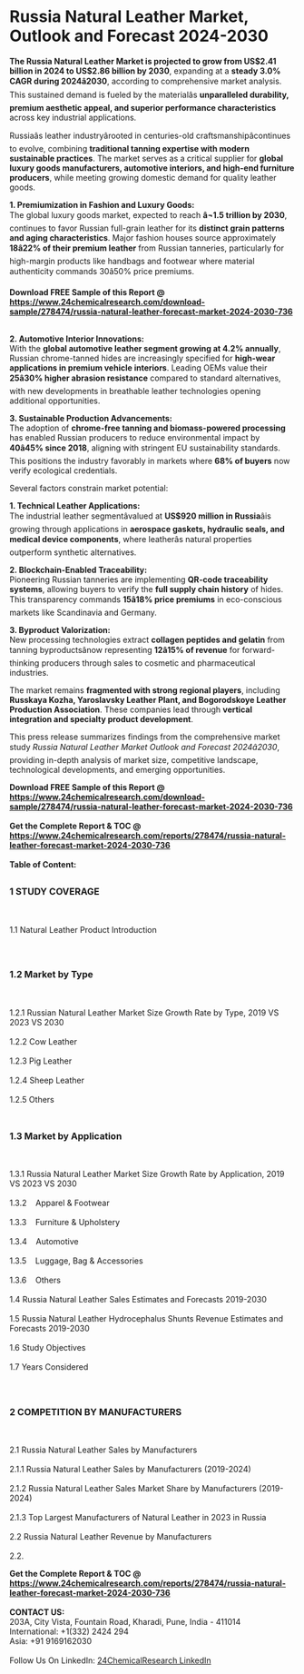 <h1>Russia Natural Leather Market, Outlook and Forecast 2024-2030</h1><p><strong>The Russia Natural Leather Market is projected to grow from US$2.41 billion in 2024 to US$2.86 billion by 2030</strong>, expanding at a <strong>steady 3.0% CAGR during 2024â2030</strong>, according to comprehensive market analysis. This sustained demand is fueled by the materialâs <strong>unparalleled durability, premium aesthetic appeal, and superior performance characteristics</strong> across key industrial applications.</p><p>Russiaâs leather industryârooted in centuries-old craftsmanshipâcontinues to evolve, combining <strong>traditional tanning expertise with modern sustainable practices</strong>. The market serves as a critical supplier for <strong>global luxury goods manufacturers, automotive interiors, and high-end furniture producers</strong>, while meeting growing domestic demand for quality leather goods.</p><p><strong>1. Premiumization in Fashion and Luxury Goods:</strong><br>
The global luxury goods market, expected to reach <strong>â¬1.5 trillion by 2030</strong>, continues to favor Russian full-grain leather for its <strong>distinct grain patterns and aging characteristics</strong>. Major fashion houses source approximately <strong>18â22% of their premium leather</strong> from Russian tanneries, particularly for high-margin products like handbags and footwear where material authenticity commands 30â50% price premiums.</p><div><b>Download FREE Sample of this Report @ 
            <a href="https://www.24chemicalresearch.com/download-sample/278474/russia-natural-leather-forecast-market-2024-2030-736">
            https://www.24chemicalresearch.com/download-sample/278474/russia-natural-leather-forecast-market-2024-2030-736</a></b></div><br><p><strong>2. Automotive Interior Innovations:</strong><br>
With the <strong>global automotive leather segment growing at 4.2% annually</strong>, Russian chrome-tanned hides are increasingly specified for <strong>high-wear applications in premium vehicle interiors</strong>. Leading OEMs value their <strong>25â30% higher abrasion resistance</strong> compared to standard alternatives, with new developments in breathable leather technologies opening additional opportunities.</p><p><strong>3. Sustainable Production Advancements:</strong><br>
The adoption of <strong>chrome-free tanning and biomass-powered processing</strong> has enabled Russian producers to reduce environmental impact by <strong>40â45% since 2018</strong>, aligning with stringent EU sustainability standards. This positions the industry favorably in markets where <strong>68% of buyers</strong> now verify ecological credentials.</p><p>Several factors constrain market potential:</p><p><strong>1. Technical Leather Applications:</strong><br>
The industrial leather segmentâvalued at <strong>US$920 million in Russia</strong>âis growing through applications in <strong>aerospace gaskets, hydraulic seals, and medical device components</strong>, where leatherâs natural properties outperform synthetic alternatives.</p><p><strong>2. Blockchain-Enabled Traceability:</strong><br>
Pioneering Russian tanneries are implementing <strong>QR-code traceability systems</strong>, allowing buyers to verify the <strong>full supply chain history</strong> of hides. This transparency commands <strong>15â18% price premiums</strong> in eco-conscious markets like Scandinavia and Germany.</p><p><strong>3. Byproduct Valorization:</strong><br>
New processing technologies extract <strong>collagen peptides and gelatin</strong> from tanning byproductsânow representing <strong>12â15% of revenue</strong> for forward-thinking producers through sales to cosmetic and pharmaceutical industries.</p><p>The market remains <strong>fragmented with strong regional players</strong>, including <strong>Russkaya Kozha, Yaroslavsky Leather Plant, and Bogorodskoye Leather Production Association</strong>. These companies lead through <strong>vertical integration and specialty product development</strong>.</p><p>This press release summarizes findings from the comprehensive market study <em>Russia Natural Leather Market Outlook and Forecast 2024â2030</em>, providing in-depth analysis of market size, competitive landscape, technological developments, and emerging opportunities.</p><div><b>Download FREE Sample of this Report @ 
            <a href="https://www.24chemicalresearch.com/download-sample/278474/russia-natural-leather-forecast-market-2024-2030-736">
            https://www.24chemicalresearch.com/download-sample/278474/russia-natural-leather-forecast-market-2024-2030-736</a></b></div><br><div><b>Get the Complete Report & TOC @ 
            <a href="https://www.24chemicalresearch.com/reports/278474/russia-natural-leather-forecast-market-2024-2030-736">
            https://www.24chemicalresearch.com/reports/278474/russia-natural-leather-forecast-market-2024-2030-736</a></b></div><br>
            <b>Table of Content:</b><p><h2><span style="font-size:16px"><strong>1 STUDY COVERAGE</strong></span></h2><br />
<p>1.1 Natural Leather Product Introduction</p><br />
<h2><span style="font-size:16px"><strong>1.2 Market by Type</strong></span></h2><br />
<p>1.2.1 Russian Natural Leather Market Size Growth Rate by Type, 2019 VS 2023 VS 2030<br /><br />
1.2.2 Cow Leather&nbsp;&nbsp; &nbsp;<br /><br />
1.2.3 Pig Leather<br /><br />
1.2.4 Sheep Leather<br /><br />
1.2.5 Others<br /><br />
<h2><span style="font-size:16px"><strong>1.3 Market by Application</strong></span></h2><br />
<p>1.3.1 Russia Natural Leather Market Size Growth Rate by Application, 2019 VS 2023 VS 2030<br /><br />
1.3.2&nbsp;&nbsp; &nbsp;Apparel & Footwear<br /><br />
1.3.3&nbsp;&nbsp; &nbsp;Furniture & Upholstery<br /><br />
1.3.4&nbsp;&nbsp; &nbsp;Automotive<br /><br />
1.3.5&nbsp;&nbsp; &nbsp;Luggage, Bag & Accessories<br /><br />
1.3.6&nbsp;&nbsp; &nbsp;Others<br /><br />
1.4 Russia Natural Leather Sales Estimates and Forecasts 2019-2030<br /><br />
1.5 Russia Natural Leather Hydrocephalus Shunts Revenue Estimates and Forecasts 2019-2030<br /><br />
1.6 Study Objectives<br /><br />
1.7 Years Considered</p><br />
<h2><span style="font-size:16px"><strong>2 COMPETITION BY MANUFACTURERS</strong></span></h2><br />
<p>2.1 Russia Natural Leather Sales by Manufacturers<br /><br />
2.1.1 Russia Natural Leather Sales by Manufacturers (2019-2024)<br /><br />
2.1.2 Russia Natural Leather Sales Market Share by Manufacturers (2019-2024)<br /><br />
2.1.3 Top Largest Manufacturers of Natural Leather in 2023 in Russia<br /><br />
2.2 Russia Natural Leather Revenue by Manufacturers<br /><br />
2.2.</p><div><b>Get the Complete Report & TOC @ 
            <a href="https://www.24chemicalresearch.com/reports/278474/russia-natural-leather-forecast-market-2024-2030-736">
            https://www.24chemicalresearch.com/reports/278474/russia-natural-leather-forecast-market-2024-2030-736</a></b></div><br><b>CONTACT US:</b><br>
            203A, City Vista, Fountain Road, Kharadi, Pune, India - 411014<br>
            International: +1(332) 2424 294<br>
            Asia: +91 9169162030 <br><br>
            Follow Us On LinkedIn: <a href="https://www.linkedin.com/company/24chemicalresearch/">24ChemicalResearch LinkedIn</a>